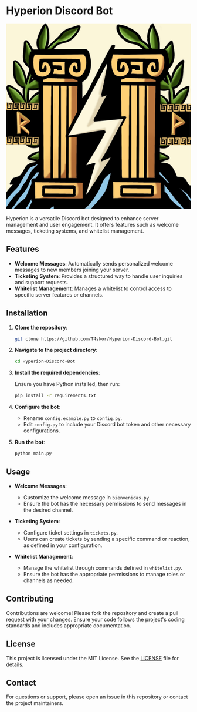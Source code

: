 # Hyperion Discord Bot

![Hyperion Logo](hyperion_oficial_logo.png)

Hyperion is a versatile Discord bot designed to enhance server management and user engagement. It offers features such as welcome messages, ticketing systems, and whitelist management.

## Features

- **Welcome Messages**: Automatically sends personalized welcome messages to new members joining your server.
- **Ticketing System**: Provides a structured way to handle user inquiries and support requests.
- **Whitelist Management**: Manages a whitelist to control access to specific server features or channels.

## Installation

1. **Clone the repository**:

   ```bash
   git clone https://github.com/T4skor/Hyperion-Discord-Bot.git
   ```

2. **Navigate to the project directory**:

   ```bash
   cd Hyperion-Discord-Bot
   ```

3. **Install the required dependencies**:

   Ensure you have Python installed, then run:

   ```bash
   pip install -r requirements.txt
   ```

4. **Configure the bot**:

   - Rename `config.example.py` to `config.py`.
   - Edit `config.py` to include your Discord bot token and other necessary configurations.

5. **Run the bot**:

   ```bash
   python main.py
   ```

## Usage

- **Welcome Messages**:
  - Customize the welcome message in `bienvenidas.py`.
  - Ensure the bot has the necessary permissions to send messages in the desired channel.

- **Ticketing System**:
  - Configure ticket settings in `tickets.py`.
  - Users can create tickets by sending a specific command or reaction, as defined in your configuration.

- **Whitelist Management**:
  - Manage the whitelist through commands defined in `whitelist.py`.
  - Ensure the bot has the appropriate permissions to manage roles or channels as needed.

## Contributing

Contributions are welcome! Please fork the repository and create a pull request with your changes. Ensure your code follows the project's coding standards and includes appropriate documentation.

## License

This project is licensed under the MIT License. See the [LICENSE](LICENSE) file for details.

## Contact

For questions or support, please open an issue in this repository or contact the project maintainers.
